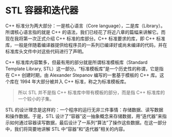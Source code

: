 # STL 容器和迭代器

C++ 标准分为两大部分：一是核心语言（Core language），二是库（Library）。所谓核心语言指的就是 C++ 的语法，我们已经花了将近八章的篇幅来讲解它。而现在我将第一次正式介绍 C++ 标准的库部分。C++ 标准要求的库，即 C++ 标准库，一般是伴随着编译器提供给程序员的一系列已编译好或尚未编译的代码，并在标准库头文件中对这些代码进行了声明。

C++ 标准库内容繁多，但最有用的部分就是所谓标准模板库（Standard Template Library, STL）这一部分。“标准模板库”是一个历史性的称谓，它是指在 C++ 创建时期，由 Alexander Stepanov 编写的一套基于模板的 C++ 库。这个库在 1994 年大部分被并入 C++ 标准，称之为标准模板库。

> 所以 STL 并不是指 C++ 标准库中带有模板的部分，而是指 C++ 标准库的一个较小的子集。

STL 的设计理念是这样的：一个程序的运行无非三件事情：存储数据、读写数据和操作数据。于是，STL 设计了“容器”这一抽象概念来存储数据，用“迭代器”来指示如何通过容器读写数据，最后设计了一系列“算法”了操作这些数据。在这一部分中，我们将简要地讲解 STL 中“容器”和“迭代器”相关的内容。

